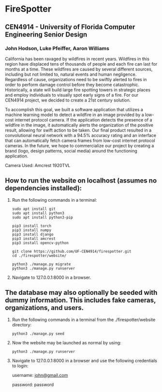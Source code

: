 # FireSpotter

## CEN4914 - University of Florida Computer Engineering Senior Design

### John Hodson, Luke Pfeiffer, Aaron Williams

California has been ravaged by wildfires in recent years. Wildfires in this region have
displaced tens of thousands of people and each fire can last for months at a time. These
wildfires are caused by several different sources, including but not limited to, natural events and
human negligence. Regardless of cause, organizations need to be swiftly alerted to fires in order
to perform damage control before they become catastrophic. Historically, a state will build large
fire spotting towers in strategic places and employ individuals to visually spot early signs of a fire. For our CEN4914 project, we decided to create a 21st century solution.

To accomplish this goal, we built a software application that utilizes a machine learning
model to detect a wildfire in an image provided by a low-cost internet protocol camera. If the
application detects the presence of a wildfire in the image, it automatically alerts the organization
of the positive result, allowing for swift action to be taken. Our final product resulted in a
convolutional neural network with a 94.5% accuracy rating and an interface that can
automatically fetch camera frames from low-cost internet protocol cameras.
In the future, we hope to commercialize our project by creating a brand (logo, design
patterns, social media) around the functioning application.

Camera Used: Amcrest 1920TVL

## How to run the website on localhost (assumes no dependencies installed):

1. Run the following commands in a terminal:

	```
	sudo apt install git
	sudo apt install python3
	sudo apt install python3-pip

	pip3 install torch
	pip3 install numpy
	pip3 install django
	pip3 install amcrest
	pip3 install opencv-python

	git clone https://github.com/UF-CEN4914/firespotter.git
	cd ./firespotter/website/

	python3 ./manage.py migrate
	python3 ./manage.py runserver
	```

2. Navigate to 127.0.0.1:8000 in a browser.

## The database may also optionally be seeded with dummy information. This includes fake cameras, organizations, and users.

1. Run the following commands in a terminal from the ./firespotter/website directory:

	```
	python3 ./manage.py seed
	```

2. Now the website may be launched as normal by using:

	```
	python3 ./manage.py runserver
	```

3. Navigate to 127.0.0.1:8000 in a browser and use the following credentials to login:

	username: john@gmail.com
	
	password: password
